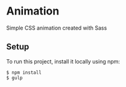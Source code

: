 # Animation
Simple CSS animation created with  Sass

## Setup
To run this project, install it locally using npm:

```
$ npm install
$ gulp
```